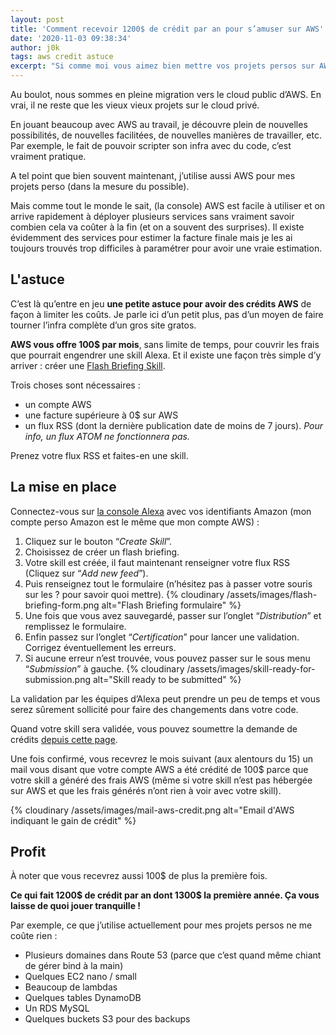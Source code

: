 ```yaml
---
layout: post
title: 'Comment recevoir 1200$ de crédit par an pour s’amuser sur AWS'
date: '2020-11-03 09:38:34'
author: j0k
tags: aws credit astuce
excerpt: "Si comme moi vous aimez bien mettre vos projets persos sur AWS (parce que c'est quand même plus pratique que d'avoir un serveur dédié à gérer), j'ai une petite astuce pour avoir des 1200$ de crédits AWS par an. Il suffit de créer une Flash Briefing Skill Alexa et le tour est joué !"
---
```

Au boulot, nous sommes en pleine migration vers le cloud public d’AWS. En vrai, il ne reste que les vieux vieux projets sur le cloud privé.

En jouant beaucoup avec AWS au travail, je découvre plein de nouvelles possibilités, de nouvelles facilitées, de nouvelles manières de travailler, etc. Par exemple, le fait de pouvoir scripter son infra avec du code, c’est vraiment pratique.

A tel point que bien souvent maintenant, j’utilise aussi AWS pour mes projets perso (dans la mesure du possible).

Mais comme tout le monde le sait, (la console) AWS est facile à utiliser et on arrive rapidement à déployer plusieurs services sans vraiment savoir combien cela va coûter à la fin (et on a souvent des surprises).
Il existe évidemment des services pour estimer la facture finale mais je les ai toujours trouvés trop difficiles à paramétrer pour avoir une vraie estimation.

## L'astuce

C’est là qu’entre en jeu **une petite astuce pour avoir des crédits AWS** de façon à limiter les coûts. Je parle ici d’un petit plus, pas d’un moyen de faire tourner l’infra complète d’un gros site gratos.

**AWS vous offre 100$ par mois**, sans limite de temps, pour couvrir les frais que pourrait engendrer une skill Alexa.
Et il existe une façon très simple d’y arriver : créer une [Flash Briefing Skill](https://developer.amazon.com/en-US/docs/alexa/flashbriefing/understand-the-flash-briefing-skill-api.html).

Trois choses sont nécessaires :
- un compte AWS
- une facture supérieure à 0$ sur AWS
- un flux RSS (dont la dernière publication date de moins de 7 jours). _Pour info, un flux ATOM ne fonctionnera pas._

Prenez votre flux RSS et faites-en une skill.

## La mise en place

Connectez-vous sur [la console Alexa](https://developer.amazon.com/alexa/console/ask) avec vos identifiants Amazon (mon compte perso Amazon est le même que mon compte AWS) :

1. Cliquez sur le bouton “_Create Skill_”.
2. Choisissez de créer un flash briefing.
3. Votre skill est créée, il faut maintenant renseigner votre flux RSS (Cliquez sur “_Add new feed_”).
4. Puis renseignez tout le formulaire (n’hésitez pas à passer votre souris sur les ? pour savoir quoi mettre).
  {% cloudinary /assets/images/flash-briefing-form.png alt="Flash Briefing formulaire" %}
5. Une fois que vous avez sauvegardé, passer sur l’onglet “_Distribution_” et remplissez le formulaire.
6. Enfin passez sur l’onglet “_Certification_” pour lancer une validation. Corrigez éventuellement les erreurs.
7. Si aucune erreur n’est trouvée, vous pouvez passer sur le sous menu “_Submission_” à gauche.
  {% cloudinary /assets/images/skill-ready-for-submission.png alt="Skill ready to be submitted" %}

La validation par les équipes d’Alexa peut prendre un peu de temps et vous serez sûrement sollicité pour faire des changements dans votre code.

Quand votre skill sera validée, vous pouvez soumettre la demande de crédits [depuis cette page](https://developer.amazon.com/en-US/alexa/alexa-skills-kit/new/aws-promotional-credits#application).

Une fois confirmé, vous recevrez le mois suivant (aux alentours du 15) un mail vous disant que votre compte AWS a été crédité de 100$ parce que votre skill a généré des frais AWS (même si votre skill n’est pas hébergée sur AWS et que les frais générés n’ont rien à voir avec votre skill).

{% cloudinary /assets/images/mail-aws-credit.png alt="Email d'AWS indiquant le gain de crédit" %}

## Profit

À noter que vous recevrez aussi 100$ de plus la première fois.

**Ce qui fait 1200$ de crédit par an dont 1300$ la première année. Ça vous laisse de quoi jouer tranquille !**

Par exemple, ce que j’utilise actuellement pour mes projets persos ne me coûte rien :
- Plusieurs domaines dans Route 53 (parce que c’est quand même chiant de gérer bind à la main)
- Quelques EC2 nano / small
- Beaucoup de lambdas
- Quelques tables DynamoDB
- Un RDS MySQL
- Quelques buckets S3 pour des backups
